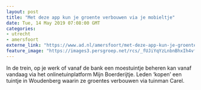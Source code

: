 ```yaml
---
layout: post
title: "Met deze app kun je groente verbouwen via je mobieltje"
date: Tue, 14 May 2019 07:08:00 GMT
categories: 
- utrecht 
- amersfoort 
externe_link: "https://www.ad.nl/amersfoort/met-deze-app-kun-je-groente-verbouwen-via-je-mobieltje~a2a56b4e/"
feature_image: "https://images3.persgroep.net/rcs/_fUJiYqYzLnbnBhxIh4vfebaPrc/diocontent/148249876/_fitwidth/400/?appId=21791a8992982cd8da851550a453bd7f&quality=0.7"
---
```


In de trein, op je werk of vanaf de bank een moestuintje beheren kan vanaf vandaag via het onlinetuinplatform Mijn Boerderijtje. Leden ‘kopen’ een tuintje in Woudenberg waarin ze groentes verbouwen via tuinman Carel.
